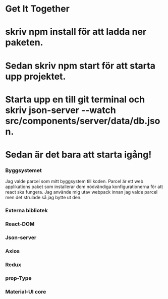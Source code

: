 # Get It Together
# skriv npm install för att ladda ner paketen.
# Sedan skriv npm start för att starta upp projektet.
# Starta upp en till git terminal och skriv json-server --watch src/components/server/data/db.json.
# Sedan är det bara att starta igång!

### Byggsystemet
Jag valde parcel som mitt byggsystem till koden. Parcel är ett web applikations paket som installerar dom nödvändiga konfigurationerna för att react ska fungera.
Jag använde mig utav webpack innan jag valde parcel men det strulade så jag bytte ut den. 

### Externa bibliotek ###

### React-DOM ###
### Json-server ###
### Axios ###
### Redux ###
### prop-Type ###
### Material-UI core ###